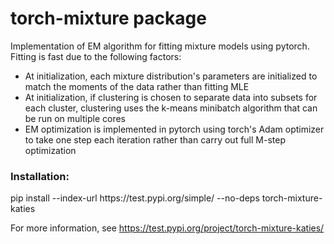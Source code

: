 # torch-mixture package

Implementation of EM algorithm for fitting mixture models using pytorch.
Fitting is fast due to the following factors:
* At initialization, each mixture distribution's parameters are initialized to match the moments of the data rather than fitting MLE
* At initialization, if clustering is chosen to separate data into subsets for each cluster, clustering uses the k-means minibatch algorithm that can be run on multiple cores
* EM optimization is implemented in pytorch using torch's Adam optimizer to take one step each iteration rather than carry out full M-step optimization

### Installation:
pip install --index-url ht&#8203;tps://test.pypi.org/simple/ --no-deps torch-mixture-katies  

For more information, see https://test.pypi.org/project/torch-mixture-katies/

